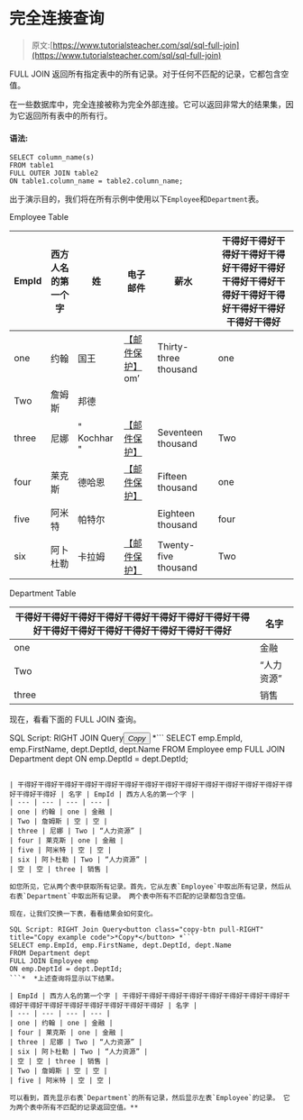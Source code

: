 # 完全连接查询

> 原文:[https://www.tutorialsteacher.com/sql/sql-full-join](https://www.tutorialsteacher.com/sql/sql-full-join)

FULL JOIN 返回所有指定表中的所有记录。对于任何不匹配的记录，它都包含空值。

在一些数据库中，完全连接被称为完全外部连接。它可以返回非常大的结果集，因为它返回所有表中的所有行。

#### 语法:

```
SELECT column_name(s)
FROM table1
FULL OUTER JOIN table2
ON table1.column_name = table2.column_name; 
```

出于演示目的，我们将在所有示例中使用以下`Employee`和`Department`表。

Employee Table

| EmpId | 西方人名的第一个字 | 姓 | 电子邮件 | 薪水 | 干得好干得好干得好干得好干得好干得好干得好干得好干得好干得好干得好干得好干得好干得好干得好干得好 |
| --- | --- | --- | --- | --- | --- |
| one | 约翰 | 国王 | [【邮件保护】](/cdn-cgi/l/email-protection)om’ | Thirty-three thousand | one |
| Two | 詹姆斯 | 邦德 |  |  |  |
| three | 尼娜 | " Kochhar " | [【邮件保护】](/cdn-cgi/l/email-protection) | Seventeen thousand | Two |
| four | 莱克斯 | 德哈恩 | [【邮件保护】](/cdn-cgi/l/email-protection) | Fifteen thousand | one |
| five | 阿米特 | 帕特尔 |  | Eighteen thousand | four |
| six | 阿卜杜勒 | 卡拉姆 | [【邮件保护】](/cdn-cgi/l/email-protection) | Twenty-five thousand | Two |

Department Table

| 干得好干得好干得好干得好干得好干得好干得好干得好干得好干得好干得好干得好干得好干得好干得好干得好 | 名字 |
| --- | --- |
| one | 金融 |
| Two | “人力资源” |
| three | 销售 |

现在，看看下面的 FULL JOIN 查询。

SQL Script: RIGHT JOIN Query<button class="copy-btn pull-RIGHT" title="Copy example code">*Copy*</button> *```
SELECT emp.EmpId, emp.FirstName, dept.DeptId, dept.Name 
FROM Employee emp
FULL JOIN Department dept
ON emp.DeptId = dept.DeptId; 
```*  *上述查询将显示以下结果。

| 干得好干得好干得好干得好干得好干得好干得好干得好干得好干得好干得好干得好干得好干得好干得好干得好 | 名字 | EmpId | 西方人名的第一个字 |
| --- | --- | --- | --- |
| one | 约翰 | one | 金融 |
| Two | 詹姆斯 | 空 | 空 |
| three | 尼娜 | Two | “人力资源” |
| four | 莱克斯 | one | 金融 |
| five | 阿米特 | 空 | 空 |
| six | 阿卜杜勒 | Two | “人力资源” |
| 空 | 空 | three | 销售 |

如您所见，它从两个表中获取所有记录。首先，它从左表`Employee`中取出所有记录，然后从右表`Department`中取出所有记录。 两个表中所有不匹配的记录都包含空值。

现在，让我们交换一下表，看看结果会如何变化。

SQL Script: RIGHT Join Query<button class="copy-btn pull-RIGHT" title="Copy example code">*Copy*</button> *```
SELECT emp.EmpId, emp.FirstName, dept.DeptId, dept.Name 
FROM Department dept
FULL JOIN Employee emp
ON emp.DeptId = dept.DeptId; 
```*  *上述查询将显示以下结果。

| EmpId | 西方人名的第一个字 | 干得好干得好干得好干得好干得好干得好干得好干得好干得好干得好干得好干得好干得好干得好干得好干得好 | 名字 |
| --- | --- | --- | --- |
| one | 约翰 | one | 金融 |
| four | 莱克斯 | one | 金融 |
| three | 尼娜 | Two | “人力资源” |
| six | 阿卜杜勒 | Two | “人力资源” |
| 空 | 空 | three | 销售 |
| Two | 詹姆斯 | 空 | 空 |
| five | 阿米特 | 空 | 空 |

可以看到，首先显示右表`Department`的所有记录，然后显示左表`Employee`的记录。 它为两个表中所有不匹配的记录返回空值。**